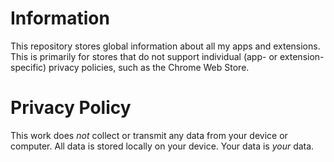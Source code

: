 # Information

This repository stores global information about all my apps and extensions. This is primarily for stores that do not support individual (app- or extension-specific) privacy policies, such as the Chrome Web Store.

# Privacy Policy
This work does *not* collect or transmit any data from your device or computer. All data is stored locally on your device. Your data is *your* data.

